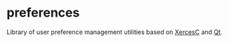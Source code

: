 # preferences
Library of user preference management utilities based on [XercesC](https://xerces.apache.org/xerces-c/) and [Qt](https://www.qt.io/).
